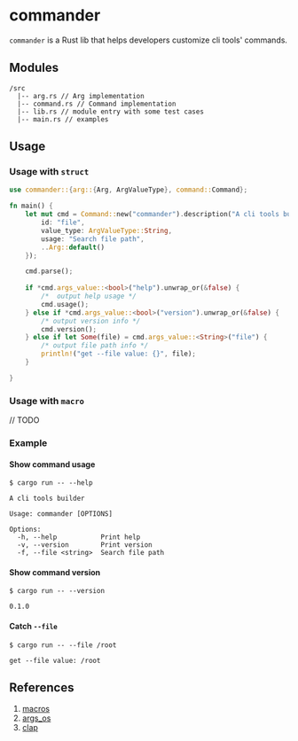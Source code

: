 # commander

`commander` is a Rust lib that helps developers customize cli tools' commands. 


## Modules

```shell
/src
  |-- arg.rs // Arg implementation
  |-- command.rs // Command implementation
  |-- lib.rs // module entry with some test cases
  |-- main.rs // examples
```

## Usage

### Usage with `struct`

```rust
use commander::{arg::{Arg, ArgValueType}, command::Command};

fn main() {
    let mut cmd = Command::new("commander").description("A cli tools builder").args(Arg {
        id: "file",
        value_type: ArgValueType::String,
        usage: "Search file path",
        ..Arg::default()
    });

    cmd.parse();
    
    if *cmd.args_value::<bool>("help").unwrap_or(&false) {
        /*  output help usage */
        cmd.usage();
    } else if *cmd.args_value::<bool>("version").unwrap_or(&false) {
        /* output version info */
        cmd.version();
    } else if let Some(file) = cmd.args_value::<String>("file") {
        /* output file path info */
        println!("get --file value: {}", file);
    }

}
```

### Usage with `macro` 

// TODO

### Example

#### Show command usage

```shell
$ cargo run -- --help

A cli tools builder

Usage: commander [OPTIONS]

Options:
  -h, --help           Print help
  -v, --version        Print version
  -f, --file <string>  Search file path
```

#### Show command version

```shell
$ cargo run -- --version

0.1.0
```

#### Catch `--file`

```shell
$ cargo run -- --file /root

get --file value: /root
```

## References

1. [macros](https://doc.rust-lang.org/book/ch19-06-macros.html)
2. [args_os](https://doc.rust-lang.org/std/env/fn.args_os.html)
3. [clap](https://github.com/clap-rs/clap)